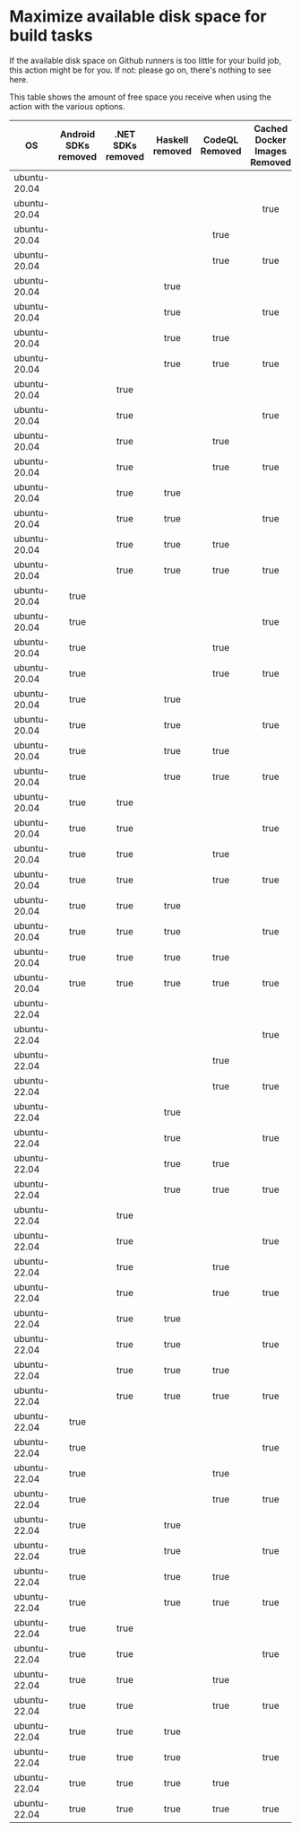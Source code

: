 # Maximize available disk space for build tasks

If the available disk space on Github runners is too little for your build job, this action might be for you.
If not: please go on, there's nothing to see here.

This table shows the amount of free space you receive when using the action with the various options.

OS | Android SDKs removed | .NET SDKs removed | Haskell removed | CodeQL Removed | Cached Docker Images Removed | GB freed | GB free | Elapsed Time (seconds) |
---|:--------------------:|:-----------------:|:---------------:|:--------------:|:----------------------------:|:--------:|:-------:|:----------------------:|
ubuntu-20.04 |  |  |  |  |  | 53 | 75 | 2
ubuntu-20.04 |  |  |  |  | true | 59 | 81 | 34
ubuntu-20.04 |  |  |  | true |  | 56 | 78 | 3
ubuntu-20.04 |  |  |  | true | true | 63 | 85 | 13
ubuntu-20.04 |  |  | true |  |  | 53 | 75 | 2
ubuntu-20.04 |  |  | true |  | true | 59 | 81 | 9
ubuntu-20.04 |  |  | true | true |  | 56 | 78 | 3
ubuntu-20.04 |  |  | true | true | true | 63 | 85 | 8
ubuntu-20.04 |  | true |  |  |  | 55 | 77 | 3
ubuntu-20.04 |  | true |  |  | true | 61 | 83 | 42
ubuntu-20.04 |  | true |  | true |  | 59 | 82 | 3
ubuntu-20.04 |  | true |  | true | true | 65 | 87 | 44
ubuntu-20.04 |  | true | true |  |  | 55 | 78 | 6
ubuntu-20.04 |  | true | true |  | true | 62 | 85 | 41
ubuntu-20.04 |  | true | true | true |  | 59 | 82 | 5
ubuntu-20.04 |  | true | true | true | true | 65 | 87 | 10
ubuntu-20.04 | true |  |  |  |  | 67 | 89 | 42
ubuntu-20.04 | true |  |  |  | true | 73 | 95 | 84
ubuntu-20.04 | true |  |  | true |  | 70 | 92 | 56
ubuntu-20.04 | true |  |  | true | true | 77 | 99 | 88
ubuntu-20.04 | true |  | true |  |  | 67 | 89 | 48
ubuntu-20.04 | true |  | true |  | true | 73 | 95 | 95
ubuntu-20.04 | true |  | true | true |  | 70 | 92 | 10
ubuntu-20.04 | true |  | true | true | true | 77 | 99 | 96
ubuntu-20.04 | true | true |  |  |  | 67 | 90 | 66
ubuntu-20.04 | true | true |  |  | true | 75 | 97 | 22
ubuntu-20.04 | true | true |  | true |  | 72 | 94 | 40
ubuntu-20.04 | true | true |  | true | true | 79 | 101 | 49
ubuntu-20.04 | true | true | true |  |  | 69 | 91 | 57
ubuntu-20.04 | true | true | true |  | true | 73 | 96 | 41
ubuntu-20.04 | true | true | true | true |  | 72 | 94 | 51
ubuntu-20.04 | true | true | true | true | true | 77 | 100 | 92
ubuntu-22.04 |  |  |  |  |  | 52 | 76 | 2
ubuntu-22.04 |  |  |  |  | true | 58 | 82 | 32
ubuntu-22.04 |  |  |  | true |  | 56 | 80 | 4
ubuntu-22.04 |  |  |  | true | true | 61 | 85 | 12
ubuntu-22.04 |  |  | true |  |  | 52 | 77 | 2
ubuntu-22.04 |  |  | true |  | true | 58 | 82 | 14
ubuntu-22.04 |  |  | true | true |  | 56 | 80 | 3
ubuntu-22.04 |  |  | true | true | true | 61 | 85 | 12
ubuntu-22.04 |  | true |  |  |  | 55 | 80 | 12
ubuntu-22.04 |  | true |  |  | true | 60 | 84 | 51
ubuntu-22.04 |  | true |  | true |  | 58 | 82 | 10
ubuntu-22.04 |  | true |  | true | true | 64 | 88 | 55
ubuntu-22.04 |  | true | true |  |  | 54 | 78 | 4
ubuntu-22.04 |  | true | true |  | true | 60 | 84 | 13
ubuntu-22.04 |  | true | true | true |  | 58 | 82 | 8
ubuntu-22.04 |  | true | true | true | true | 64 | 88 | 55
ubuntu-22.04 | true |  |  |  |  | 66 | 90 | 12
ubuntu-22.04 | true |  |  |  | true | 70 | 95 | 90
ubuntu-22.04 | true |  |  | true |  | 70 | 94 | 51
ubuntu-22.04 | true |  |  | true | true | 73 | 98 | 95
ubuntu-22.04 | true |  | true |  |  | 66 | 90 | 51
ubuntu-22.04 | true |  | true |  | true | 72 | 96 | 97
ubuntu-22.04 | true |  | true | true |  | 70 | 94 | 51
ubuntu-22.04 | true |  | true | true | true | 75 | 99 | 83
ubuntu-22.04 | true | true |  |  |  | 68 | 92 | 54
ubuntu-22.04 | true | true |  |  | true | 74 | 98 | 88
ubuntu-22.04 | true | true |  | true |  | 72 | 96 | 18
ubuntu-22.04 | true | true |  | true | true | 78 | 102 | 74
ubuntu-22.04 | true | true | true |  |  | 68 | 92 | 57
ubuntu-22.04 | true | true | true |  | true | 74 | 98 | 95
ubuntu-22.04 | true | true | true | true |  | 72 | 96 | 65
ubuntu-22.04 | true | true | true | true | true | 78 | 102 | 98
